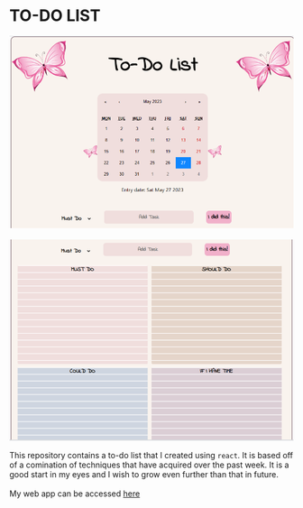# TO-DO LIST
![alt-text](https://github.com/KaburaJ/to-do-list/blob/main/TO%20DO.PNG)
&nbsp;
&nbsp;
&nbsp;
![alt-text](https://github.com/KaburaJ/to-do-list/blob/main/TO%20DO2.PNG)

This repository contains a to-do list that I created using `react`. It is based off of a comination of techniques that have acquired over the past week. It is a good start in my eyes and I wish to grow even further than that in future. <br><br>My web app can be accessed [here](https://kaburaj.github.io/to-do-list/)
